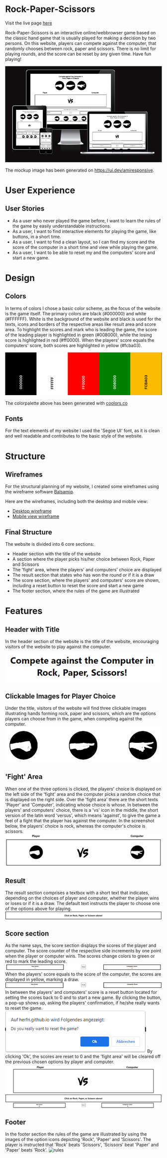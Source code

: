 # Rock-Paper-Scissors
Visit the live page [here](https://herfri.github.io/rock-paper-scissors/)

Rock-Paper-Scissors is an interactive online/webbrowser game based on the classic hand game that is usually played for making a decision by two persons. On this website, players can compete against the computer, that randomly chooses between rock, paper and scissors. There is no limit for playing rounds, and the score can be reset by any given time. Have fun playing!

![mockup](https://github.com/HerFri/rock-paper-scissors/blob/main/readmeimages/mockup.PNG?raw=true)

The mockup image has been generated on https://ui.dev/amiresponsive.

# User Experience
## User Stories
* As a user who never played the game before, I want to learn the rules of the game by easily understandable instructions.
* As a user, I want to find interactive elements for playing the game, like buttons, in a short time.
* As a user, I want to find a clean layout, so I can find  my score and the score of the computer in a short time and view while playing the game.
* As a user, I want to be able to reset my and the computers' score and start a new game. 

# Design
## Colors
In terms of colors I chose a basic color scheme, as the focus of the website is the game itself. The primary colors are black (#000000) and white (#FFFFFF). White is the background of the website and black is used for the texts, icons and borders of the respective areas like result area and score area. To highlight the scores and mark who is leading the game, the score of the leading player is highlighted in green (#008000), while the losing score is highlighted in red (#ff0000). When the players' score equals the computers' score, both scores are highlighted in yellow (#fcba03).

![colorpalette](https://github.com/HerFri/rock-paper-scissors/blob/main/readmeimages/colorpalette.png?raw=true)

The colorpalette above has been generated with [coolors.co](https://coolors.co/000000-ffffff-ff0000-008000-fcba03)

## Fonts
For the text elements of my website I used the 'Segoe UI' font, as it is clean and well readable and contributes to the basic style of the website.

# Structure
## Wireframes
For the structural planning of my website, I created some wireframes using the wireframe software [Balsamiq](https://balsamiq.com/).

Here are the wireframes, including both the desktop and mobile view:

* [Desktop wireframe](https://github.com/HerFri/rock-paper-scissors/blob/main/readmeimages/wireframe.png?raw=true)
* [Mobile view wireframe](https://github.com/HerFri/rock-paper-scissors/blob/main/readmeimages/wireframe-mobile.png?raw=true)

## Final Structure
The website is divided into 6 core sections:
* Header section with the title of the website
* A section where the player picks his/her choice between Rock, Paper and Scissors
* The 'fight' area, where the players' and computers' choice are displayed
* The result section that states who has won the round or if it is a draw
* The score section, where the players' and computers' score are shown, including a reset button to reset the score and start a new game
* The footer section, where the rules of the game are illustrated

# Features
## Header with Title
In the header section of the website is the title of the website, encouraging visitors of the website to play against the computer.

![header](https://github.com/HerFri/rock-paper-scissors/blob/main/readmeimages/header.PNG?raw=true)

## Clickable Images for Player Choice
Under the title, visitors of the website will find three clickable images illustrating hands forming rock, paper and scissors, which are the options players can choose from in the game, when competing against the computer.
![playerchoice](https://github.com/HerFri/rock-paper-scissors/blob/main/readmeimages/choiceicons.PNG?raw=true)

## 'Fight' Area
When one of the three options is clicked, the players' choice is displayed on the left side of the 'fight' area and the computer picks a random choice that is displayed on the right side. Over the 'fight area' there are the short texts 'Player' and 'Computer', indicating whose choice is whose. In between the players' and computers' choice, there is a 'vs' icon in the middle, the short version of the latin word 'versus', which means 'against', to give the game a feel of a fight that the player has against the computer. In the screenshot below, the players' choice is rock, whereas the computer's choice is scissors.
![fightarea](https://github.com/HerFri/rock-paper-scissors/blob/main/readmeimages/fightarea.PNG?raw=true)

## Result 
The result section comprises a textbox with a short text that indicates, depending on the choices of player and computer, whether the player wins or loses or if it is a draw. The default text instructs the player to choose one of the options above for playing.
![result](https://github.com/HerFri/rock-paper-scissors/blob/main/readmeimages/result.PNG?raw=true)

## Score section
As the name says, the score section displays the scores of the player and computer. The score counter of the respective side increments by one point when the player or computer wins. The scores change colors to green or red to mark the leading score.
![win](https://github.com/HerFri/rock-paper-scissors/blob/main/readmeimages/win.PNG?raw=true)
When the players' score equals to the score of the computer, the scores are displayed in yellow, marking a draw.
![draw](https://github.com/HerFri/rock-paper-scissors/blob/main/readmeimages/draw.PNG?raw=true)
In between the players' and computers' score is a reset button located for setting the scores back to 0 and to start a new game. By clicking the button, a pop-up shows up, asking the players' confirmation, if he/she really wants to reset the game.
![resetconfirm](https://github.com/HerFri/rock-paper-scissors/blob/main/readmeimages/resetconfirm.PNG?raw=true)
By clicking 'Ok', the scores are reset to 0 and the 'fight area' will be cleared off the previous chosen options by player and computer.
![resetok](https://github.com/HerFri/rock-paper-scissors/blob/main/readmeimages/resetok.PNG?raw=true)

## Footer
In the footer section the rules of the game are illustrated by using the images of the option icons depicting 'Rock', 'Paper' and 'Scissors'. The player is instructed that 'Rock' beats 'Scissors', 'Scissors' beat 'Paper' and 'Paper' beats 'Rock'.
![rules]()